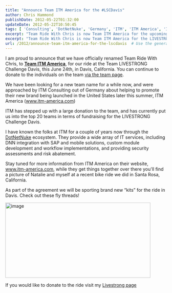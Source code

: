```yaml
---
title: "Announce Team ITM America for the #LSCDavis"
author: Chris Hammond
publishDate: 2012-05-22T01:32:00
updateDate: 2012-05-22T10:50:45
tags: [ 'Consulting', 'DotNetNuke', 'Germany', 'ITM', 'ITM America', 'ITMAmerica', 'LIVESTRONG' ]
excerpt: "Team Ride With Chris is now Team ITM America for the upcoming LIVESTRONG Challenge Davis. Join our charity ride or support us through donations!"
excerpt: "Team Ride With Chris is now Team ITM America for the LIVESTRONG Challenge Davis. Exciting news as ITM Consulting teams up for a great cause!"
url: /2012/announce-team-itm-america-for-the-lscdavis  # Use the generated URL with year
---
```

<p>I am proud to announce that we have officially renamed Team Ride With Chris, to <strong><a href="https://laf.livestrong.org/site/TR?team_id=1581&amp;fr_id=1181&amp;pg=team" target="_blank">Team ITM America</a></strong>, for our ride at the Team LIVESTRONG Challenge Davis, this June 24th, in Davis, California. You can continue to donate to the individuals on the team <a href="https://laf.livestrong.org/site/TR?team_id=1581&amp;fr_id=1181&amp;pg=team" target="_blank">via the team page</a>.</p> <p>We have been looking for a new team name for a while now, and were approached by ITM Consulting out of Germany about helping to promote their new brand being launched in the United States later this summer, ITM America (<a href="https://www.itm-america.com">www.itm-america.com</a>)</p> <p>ITM has stepped up with a large donation to the team, and has currently put us into the top 20 teams in terms of fundraising for the LIVESTRONG Challenge Davis.</p> <p>I have known the folks at ITM for a couple of years now through the <a href="https://www.dotnetnuke.com" target="_blank">DotNetNuke</a> ecosystem. They provide a wide array of IT services, including DNN integration with SAP and mobile solutions, custom module development and workflow implementations, and providing security assessments and risk abatement. </p> <p>Stay tuned for more information from ITM America on their website, <a href="https://www.itm-america.com">www.itm-america.com</a>, while they get things together over there you'll find a picture of Natalie and myself at a recent bike ride we did in Santa Rosa, California.</p> <p>As part of the agreement we will be sporting brand new &ldquo;kits&rdquo; for the ride in Davis. Check out these fly threads!</p> <p><a href="/assets/images/PublishThumbnails//windows-live-writer/announce-team-itm-america-for-the-lscdav_11cdd/image_2.png"><img style="background-image: none; border-width: 0px; padding-left: 0px; padding-right: 0px; display: inline; padding-top: 0px; border-style: solid;" title="image" alt="image" src="/assets/images/PublishThumbnails//Windows-Live-Writer/Announce-Team-ITM-America-for-the-LSCDav_11CDD/image_thumb.png" width="453" height="234" /></a></p> <p>If you would like to donate to the ride visit my <a href="https://laf.livestrong.org/goto/chrishammond" target="_blank">Livestrong page</a></p>


